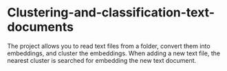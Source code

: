 # Clustering-and-classification-text-documents
The project allows you to read text files from a folder, convert them into embeddings, and cluster the embeddings. When adding a new text file, the nearest cluster is searched for embedding the new text document.
